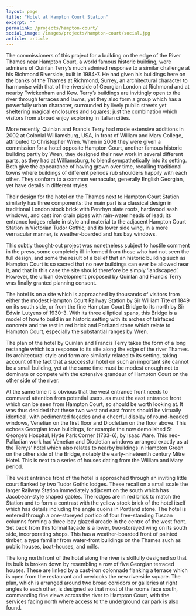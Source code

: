 ```yaml
---
layout: page
title: "Hotel at Hampton Court Station"
excerpt: ""
permalink: /projects/hampton-court/
social_image: /images/projects/hampton-court/social.jpg
article: article
---
```


<p>
	The commissioners of this project for a building on the edge of the River Thames near Hampton Court, a world famous historic building, were admirers of Quinlan Terry’s much admired response to a similar challenge at his Richmond Riverside, built in 1984-7. He had given his buildings here on the banks of the Thames at Richmond, Surrey, an architectural character to harmonise with that of the riverside of Georgian London at Richmond and at nearby Twickenham and Kew. Terry’s buildings are invitingly open to the river through terraces and lawns, yet they also form a group which has a powerfully urban character, surrounded by lively public streets yet sheltering magical enclosures and squares: just the combination which visitors from abroad enjoy exploring in Italian cities.
</p><p>
	More recently, Quinlan and Francis Terry had made extensive additions in 2002 at Colonial Williamsburg, USA, in front of William and Mary College, attributed to Christopher Wren. When in 2008 they were given a commission for a hotel opposite Hampton Court, another famous historic building partly by Wren, they designed their new work in several different parts, as they had at Williamsburg, to blend sympathetically into its setting. Both     give the appearance of having grown over time, recalling traditional towns where buildings of different periods rub shoulders happily with each other. They conform to a common vernacular, generally English Georgian, yet have details in different styles.
</p><p>
	Their design for the hotel on the Thames next to Hampton Court Station similarly has three components: the main part is a classical design in traditional London stock brick with Penrhyn slate roofs, hardwood sash windows, and cast iron drain pipes with rain-water heads of lead; its entrance lodges relate in style and material to the adjacent Hampton Court Station in Victorian Tudor Gothic; and its lower side wing, in a more vernacular manner, is weather-boarded and has bay windows.
</p><p>
	This subtly thought-out project was nonetheless subject to hostile comment in the press, some completely ill-informed from those who had not seen the full design, and some the result of a belief that an historic building such as Hampton Court is so sacred that no new buildings can ever be allowed near it, and that in this case the site should therefore be simply ‘landscaped’. However, the urban development proposed by Quinlan and Francis Terry was finally granted planning consent.
</p><p>
	The hotel is on a site which is approached by thousands of visitors from either the modest Hampton Court Railway Station by Sir William Tite of 1849 on its south side, or from the fine Hampton Court Bridge to its north by Sir Edwin Lutyens of 1930-3. With its three elliptical spans, this Bridge is a model of how to build in an historic setting with its arches of fairfaced concrete and the rest in red brick and Portland stone which relate to Hampton Court, especially the substantial ranges by Wren.
</p><p>
	The plan of the hotel by Quinlan and Francis Terry takes the form of a long rectangle which is a response to its site along the edge of the river Thames. Its architectural style and form are similarly related to its setting, taking account of the fact that a successful hotel on such an important site cannot be a small building, yet at the same time must be modest enough not to dominate or compete with the extensive grandeur of Hampton Court on the other side of the river.
</p><p>
	At the same time it is obvious that the west entrance front needs to command attention from potential users. as must the east entrance front which can be seen from Hampton Court, so should be worth looking at. It was thus decided that these two west and east fronts should be virtually identical, with pedimented façades and a cheerful display of  round-headed windows, Venetian on the first floor and Diocletian on the floor above. This echoes Georgian town buildings, for example the now demolished St George’s  Hospital, Hyde Park Corner (1733-6), by Isaac Ware. This neo-Palladian work had Venetian and Diocletian windows arranged exactly as at the Terrys’ hotel which also relates to nearby buildings in Hampton Green on the other side of the Bridge, notably the early-nineteenth century Mitre Hotel. This is next to a series of houses dating from the William and Mary period.
</p><p>
	The west entrance front of the hotel is approached through an inviting little court flanked by two Tudor Gothic lodges. These recall on a small scale the larger Railway Station immediately adjacent on the south which has Jacobean-style shaped gables. The lodges are in red brick to match the Station and to form a contrast with the yellow stock brick of the hotel itself which has details including the angle quoins in Portland stone. The hotel is entered through a one-storeyed portico of four free-standing Tuscan columns forming a three-bay glazed arcade in the centre of the west front. Set back from this formal façade is a lower, two-storeyed wing on its south side, incorporating shops. This has a weather-boarded front of painted timber, a type familiar from water-front buildings on the Thames such as public houses, boat-houses, and mills.
</p><p>
	The long north front of the hotel along the river is skilfully designed so that its bulk is broken down by resembling a row of five Georgian terraced houses. These are linked by a cast-iron colonnade flanking a terrace which is open from the restaurant and overlooks the new riverside square. The plan, which is arranged around two  broad corridors or galleries at right angles to each other, is designed so that most of the rooms face south, commanding fine views across the river to Hampton Court, with the services facing north where access to the underground car park is also found.                                    
</p>

